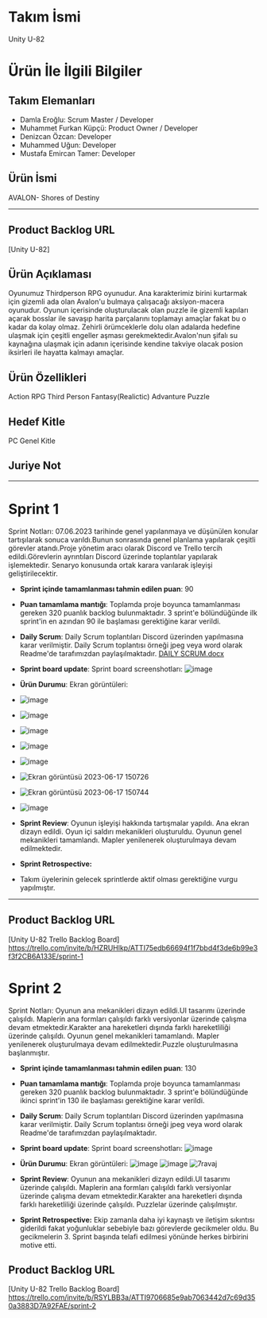 # **Takım İsmi**

Unity U-82

# Ürün İle İlgili Bilgiler

## Takım Elemanları
- Damla Eroğlu: Scrum Master / Developer
- Muhammet Furkan Küpçü: Product Owner / Developer
- Denizcan Özcan: Developer
- Muhammed Uğun: Developer
- Mustafa Emircan Tamer: Developer

## Ürün İsmi
AVALON- Shores of Destiny
-- --

## Product Backlog URL

[Unity U-82]

## Ürün Açıklaması
Oyunumuz Thirdperson RPG oyunudur. Ana karakterimiz birini kurtarmak için gizemli ada olan Avalon'u bulmaya çalışacağı aksiyon-macera oyunudur. Oyunun içerisinde oluşturulacak olan puzzle ile gizemli kapıları açarak bosslar ile savaşıp harita parçalarını toplamayı amaçlar fakat bu o kadar da kolay olmaz. Zehirli örümceklerle dolu olan adalarda hedefine ulaşmak için çeşitli engeller aşması gerekmektedir.Avalon'nun şifalı su kaynağına ulaşmak için adanın içerisinde kendine takviye olacak posion iksirleri ile hayatta kalmayı amaçlar.




## Ürün Özellikleri
Action RPG
Third Person
Fantasy(Realictic)
Advanture
Puzzle


## Hedef Kitle
PC Genel Kitle
## Juriye Not

---

# Sprint 1
  Sprint Notları: 07.06.2023 tarihinde genel yapılanmaya ve düşünülen konular tartışılarak sonuca varıldı.Bunun sonrasında genel planlama yapılarak çeşitli görevler atandı.Proje yönetim aracı olarak Discord ve Trello tercih edildi.Görevlerin ayrıntıları Discord üzerinde toplantılar yapılarak işlemektedir. Senaryo konusunda ortak karara varılarak işleyişi geliştirilecektir.
- **Sprint içinde tamamlanması tahmin edilen puan**: 90


- **Puan tamamlama mantığı**: Toplamda proje boyunca tamamlanması gereken 320 puanlık backlog bulunmaktadır. 3 sprint'e bölündüğünde ilk sprint'in en azından 90 ile başlaması gerektiğine karar verildi.


- **Daily Scrum**: Daily Scrum toplantıları Discord üzerinden yapılmasına karar verilmiştir. Daily Scrum toplantısı örneği jpeg veya word olarak Readme'de tarafımızdan paylaşılmaktadır. [DAILY SCRUM.docx](https://github.com/BootcampU-82/OUA_BootcampU82/files/11778779/DAILY.SCRUM.docx)


- **Sprint board update**: Sprint board screenshotları: 
![image](https://github.com/BootcampU-82/OUA_BootcampU82/assets/97284806/77196144-b04c-4a8a-91e2-791924427ee9)






- **Ürün Durumu**: Ekran görüntüleri:
- ![image](https://github.com/BootcampU-82/OUA_BootcampU82/assets/97284806/f6152390-74cb-47d5-8726-30c5caadea4e)
- ![image](https://github.com/BootcampU-82/OUA_BootcampU82/assets/97284806/ab53ca13-a592-4bf3-8338-f58b2d725b10)
- ![image](https://github.com/BootcampU-82/OUA_BootcampU82/assets/97284806/b4599252-05dd-4739-8165-42419379dbd3)
- ![image](https://github.com/BootcampU-82/OUA_BootcampU82/assets/97284806/b9e895c6-6b8d-4edb-805b-7005e65f8127)
- ![image](https://github.com/BootcampU-82/OUA_BootcampU82/assets/97284806/b725b6b3-648a-4b88-ace4-d0221e9faab6)
- ![Ekran görüntüsü 2023-06-17 150726](https://github.com/BootcampU-82/OUA_BootcampU82/assets/97284806/69d2be87-6ff2-43ef-9ec8-4991abf3fe48)
- ![Ekran görüntüsü 2023-06-17 150744](https://github.com/BootcampU-82/OUA_BootcampU82/assets/97284806/c5a97c4d-221b-4867-a407-2e6a36021b26)
- ![image](https://github.com/BootcampU-82/OUA_BootcampU82/assets/97284806/0589b928-5f18-42d1-97cc-5c82693187c9)









- **Sprint Review**: Oyunun işleyişi hakkında tartışmalar yapıldı. Ana ekran dizayn edildi. Oyun içi saldırı mekanikleri oluşturuldu. Oyunun genel mekanikleri tamamlandı. Mapler yenilenerek oluşturulmaya devam edilmektedir.


- **Sprint Retrospective:**
- Takım üyelerinin gelecek sprintlerde aktif olması gerektiğine vurgu yapılmıştır.

---

## Product Backlog URL

[Unity U-82 Trello Backlog Board] https://trello.com/invite/b/HZRUHlkp/ATTI75edb66694f1f7bbd4f3de6b99e3f3f2CB6A133E/sprint-1


# Sprint 2
  Sprint Notları: Oyunun ana mekanikleri dizayn edildi.UI tasarımı üzerinde çalışıldı. Maplerin ana formları çalışıldı farklı versiyonlar üzerinde çalışma devam etmektedir.Karakter ana hareketleri dışında farklı hareketliliği üzerinde çalışıldı. Oyunun genel mekanikleri tamamlandı. Mapler yenilenerek oluşturulmaya devam edilmektedir.Puzzle oluşturulmasına başlanmıştır.


- **Sprint içinde tamamlanması tahmin edilen puan**: 130


- **Puan tamamlama mantığı**: Toplamda proje boyunca tamamlanması gereken 320 puanlık backlog bulunmaktadır. 3 sprint'e bölündüğünde ikinci sprint'in 130 ile başlaması gerektiğine karar verildi.


- **Daily Scrum**: Daily Scrum toplantıları Discord üzerinden yapılmasına karar verilmiştir. Daily Scrum toplantısı örneği jpeg veya word olarak Readme'de tarafımızdan paylaşılmaktadır.


- **Sprint board update**: Sprint board screenshotları: 
![image](https://github.com/BootcampU-82/OUA_BootcampU82/assets/97284806/f3df4b9a-5759-4398-9197-8f7dbe65d221)



- **Ürün Durumu**: Ekran görüntüleri:
![image](https://github.com/BootcampU-82/OUA_BootcampU82/assets/97284806/84dc800b-7b31-4870-8d24-e47baae2c2a4)
![image](https://github.com/BootcampU-82/OUA_BootcampU82/assets/97284806/26ea13ca-8b1c-460b-beb0-b06903220752)
![7ravaj](https://github.com/BootcampU-82/OUA_BootcampU82/assets/97284806/533b480a-7e9f-4711-a82c-95c9334a5256)













- **Sprint Review**: Oyunun ana mekanikleri dizayn edildi.UI tasarımı üzerinde çalışıldı. Maplerin ana formları çalışıldı farklı versiyonlar üzerinde çalışma devam etmektedir.Karakter ana hareketleri dışında farklı hareketliliği üzerinde çalışıldı. Puzzlelar üzerinde çalışılmıştır.


- **Sprint Retrospective:**
Ekip zamanla daha iyi kaynaştı ve iletişim sıkıntısı giderildi fakat  yoğunluklar sebebiyle bazı görevlerde gecikmeler oldu. Bu gecikmelerin 3. Sprint başında telafi edilmesi yönünde herkes birbirini motive etti. 


## Product Backlog URL

[Unity U-82 Trello Backlog Board] https://trello.com/invite/b/RSYLBB3a/ATTI9706685e9ab7063442d7c69d350a3883D7A92FAE/sprint-2
